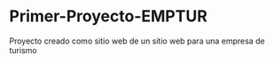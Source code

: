 # Primer-Proyecto-EMPTUR
Proyecto creado como sitio web de un sitio web para una empresa de turismo
